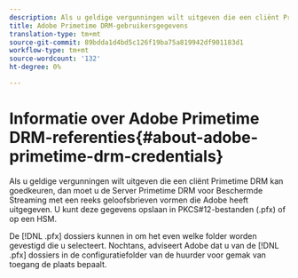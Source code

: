 ```yaml
---
description: Als u geldige vergunningen wilt uitgeven die een cliënt Primetime DRM kan goedkeuren, dan moet u de Server Primetime DRM voor Beschermde Streaming met een reeks geloofsbrieven vormen die Adobe heeft uitgegeven. U kunt deze gegevens opslaan in PKCS#12-bestanden (.pfx) of op een HSM.
title: Adobe Primetime DRM-gebruikersgegevens
translation-type: tm+mt
source-git-commit: 89bdda1d4bd5c126f19ba75a819942df901183d1
workflow-type: tm+mt
source-wordcount: '132'
ht-degree: 0%

---
```



# Informatie over Adobe Primetime DRM-referenties{#about-adobe-primetime-drm-credentials}

Als u geldige vergunningen wilt uitgeven die een cliënt Primetime DRM kan goedkeuren, dan moet u de Server Primetime DRM voor Beschermde Streaming met een reeks geloofsbrieven vormen die Adobe heeft uitgegeven. U kunt deze gegevens opslaan in PKCS#12-bestanden (.pfx) of op een HSM.

De [!DNL .pfx] dossiers kunnen in om het even welke folder worden gevestigd die u selecteert. Nochtans, adviseert Adobe dat u van de [!DNL .pfx] dossiers in de configuratiefolder van de huurder voor gemak van toegang de plaats bepaalt.
